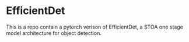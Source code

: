 # EfficientDet
 This is a repo contain a pytorch verison of EfficientDet, a STOA one stage model architecture for object detection.
